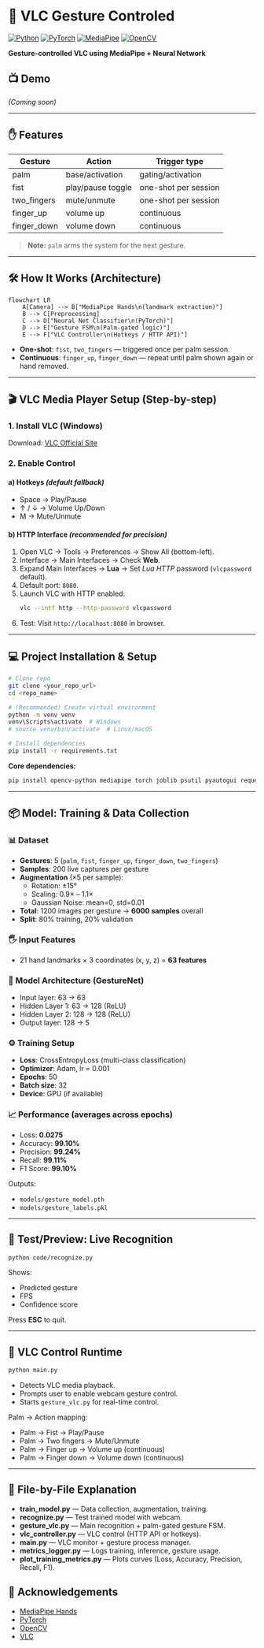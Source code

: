 # 🎯 VLC Gesture Controled  
[![Python](https://img.shields.io/badge/Python-3.8%2B-blue)](https://www.python.org/)  [![PyTorch](https://img.shields.io/badge/PyTorch-2.x-red)](https://pytorch.org/)  [![MediaPipe](https://img.shields.io/badge/MediaPipe-Hands-green)](https://developers.google.com/mediapipe)  [![OpenCV](https://img.shields.io/badge/OpenCV-4.x-yellow)](https://opencv.org/)  

**Gesture-controlled VLC using MediaPipe + Neural Network**  


## 📺 Demo
*(Coming soon)*  


---

## ✋ Features
| Gesture        | Action            | Trigger type         |
| -------------- | ----------------- | -------------------- |
| palm           | base/activation   | gating/activation    |
| fist           | play/pause toggle | one-shot per session |
| two_fingers    | mute/unmute       | one-shot per session |
| finger_up      | volume up         | continuous           |
| finger_down    | volume down       | continuous           |

> **Note:** `palm` arms the system for the next gesture.

---

## 🛠 How It Works (Architecture)
```mermaid
flowchart LR
    A[Camera] --> B["MediaPipe Hands\n(landmark extraction)"]
    B --> C[Preprocessing]
    C --> D["Neural Net Classifier\n(PyTorch)"]
    D --> E["Gesture FSM\n(Palm-gated logic)"]
    E --> F["VLC Controller\n(Hotkeys / HTTP API)"]

```
- **One-shot**: `fist`, `two_fingers` — triggered once per palm session.  
- **Continuous**: `finger_up`, `finger_down` — repeat until palm shown again or hand removed.

---

## 🎬 VLC Media Player Setup (Step-by-step)

### 1. Install VLC (Windows)
Download: [VLC Official Site](https://www.videolan.org/vlc/)  

### 2. Enable Control

#### **a) Hotkeys** *(default fallback)*  
- Space → Play/Pause  
- ↑ / ↓ → Volume Up/Down  
- M → Mute/Unmute  

#### **b) HTTP Interface** *(recommended for precision)*  
1. Open VLC → Tools → Preferences → Show All (bottom-left).  
2. Interface → Main Interfaces → Check **Web**.  
3. Expand Main Interfaces → **Lua** → Set *Lua HTTP* password (`vlcpassword` default).  
4. Default port: `8080`.  
5. Launch VLC with HTTP enabled:  
   ```bash
   vlc --intf http --http-password vlcpassword
   ```  
6. Test: Visit `http://localhost:8080` in browser.

---

## 💻 Project Installation & Setup
```bash
# Clone repo
git clone <your_repo_url>
cd <repo_name>

# (Recommended) Create virtual environment
python -m venv venv
venv\Scripts\activate  # Windows
# source venv/bin/activate  # Linux/macOS

# Install dependencies
pip install -r requirements.txt
```

**Core dependencies:**  
```bash
pip install opencv-python mediapipe torch joblib psutil pyautogui requests
```

---

## 📦 Model: Training & Data Collection

### 📊 Dataset
- **Gestures**: 5 (`palm`, `fist`, `finger_up`, `finger_down`, `two_fingers`)  
- **Samples**: 200 live captures per gesture  
- **Augmentation** (×5 per sample):  
  - Rotation: ±15°  
  - Scaling: 0.9× – 1.1×  
  - Gaussian Noise: mean=0, std=0.01  
- **Total**: 1200 images per gesture → **6000 samples** overall  
- **Split**: 80% training, 20% validation  

### 🖐 Input Features
- 21 hand landmarks × 3 coordinates (x, y, z) = **63 features**  

### 🧠 Model Architecture (GestureNet)
- Input layer: 63 → 63  
- Hidden Layer 1: 63 → 128 (ReLU)  
- Hidden Layer 2: 128 → 128 (ReLU)  
- Output layer: 128 → 5  

### ⚙ Training Setup
- **Loss**: CrossEntropyLoss (multi-class classification)  
- **Optimizer**: Adam, lr = 0.001  
- **Epochs**: 50  
- **Batch size**: 32  
- **Device**: GPU (if available)  

### 📈 Performance (averages across epochs)
- Loss: **0.0275**  
- Accuracy: **99.10%**  
- Precision: **99.24%**  
- Recall: **99.11%**  
- F1 Score: **99.10%**  

Outputs:
- `models/gesture_model.pth`  
- `models/gesture_labels.pkl`  

---

## 👀 Test/Preview: Live Recognition
```bash
python code/recognize.py
```
Shows:
- Predicted gesture
- FPS
- Confidence score  

Press **ESC** to quit.  

---

## 🎯 VLC Control Runtime
```bash
python main.py
```
- Detects VLC media playback.  
- Prompts user to enable webcam gesture control.  
- Starts `gesture_vlc.py` for real-time control.  

Palm → Action mapping:
- Palm → Fist → Play/Pause  
- Palm → Two fingers → Mute/Unmute  
- Palm → Finger up → Volume up (continuous)  
- Palm → Finger down → Volume down (continuous)  

---

## 📂 File-by-File Explanation
- **train_model.py** — Data collection, augmentation, training.  
- **recognize.py** — Test trained model with webcam.  
- **gesture_vlc.py** — Main recognition + palm-gated gesture FSM.  
- **vlc_controller.py** — VLC control (HTTP API or hotkeys).  
- **main.py** — VLC monitor + gesture process manager.  
- **metrics_logger.py** — Logs training, inference, gesture usage.  
- **plot_training_metrics.py** — Plots curves (Loss, Accuracy, Precision, Recall, F1).  


## 🙏 Acknowledgements
- [MediaPipe Hands](https://developers.google.com/mediapipe)  
- [PyTorch](https://pytorch.org/)  
- [OpenCV](https://opencv.org/)  
- [VLC](https://www.videolan.org/vlc/)  
